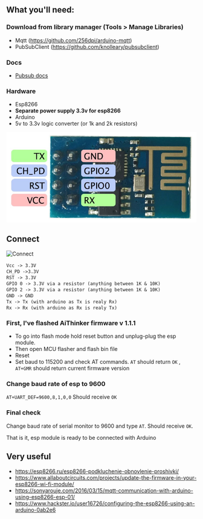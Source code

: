 ## What you'll need:
### Download from library manager (Tools > Manage Libraries)
* Mqtt (https://github.com/256dpi/arduino-mqtt)
* PubSubClient (https://github.com/knolleary/pubsubclient)

### Docs
* [Pubsub docs](https://pubsubclient.knolleary.net/api.html)

### Hardware
* Esp8266
* <b>Separate power supply 3.3v for esp8266</b>
* Arduino
* 5v to 3.3v logic converter (or 1k and 2k resistors)

![Esp8266 pins](res/esp8266_pins.jpg)

## Connect
![Connect](https://habrastorage.org/files/7c2/cd9/0fe/7c2cd90fee074f1cbebc751561ac6649.PNG)
```
Vcc -> 3.3V
CH_PD ->3.3V
RST -> 3.3V
GPIO 0 -> 3.3V via a resistor (anything between 1K & 10K)
GPIO 2 -> 3.3V via a resistor (anything between 1K & 10K)
GND -> GND
Tx -> Tx (with arduino as Tx is realy Rx)
Rx -> Rx (with arduino as Rx is realy Tx)
```

### First, I've flashed AiThinker firmware v 1.1.1
+ To go into flash mode hold reset button and unplug-plug the esp module.
+ Then open MCU flasher and flash bin file
+ Reset
+ Set baud to 115200 and check AT commands. 
`AT` should return `OK` , `AT+GMR` should return current firmware version

### Change baud rate of esp to 9600
`AT+UART_DEF=9600,8,1,0,0` Should receive `OK`

### Final check
Change baud rate of serial monitor to 9600 and type `AT`. Should receive `OK`.

That is it, esp module is ready to be connected with Arduino

## Very useful 
* https://esp8266.ru/esp8266-podkluchenie-obnovlenie-proshivki/
* https://www.allaboutcircuits.com/projects/update-the-firmware-in-your-esp8266-wi-fi-module/
* https://sonyarouje.com/2016/03/15/mqtt-communication-with-arduino-using-esp8266-esp-01/
* https://www.hackster.io/user16726/configuring-the-esp8266-using-an-arduino-0ab2e6

